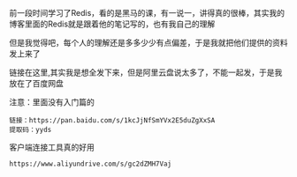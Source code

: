 前一段时间学习了Redis，看的是黑马的课，有一说一，讲得真的很棒，其实我的博客里面的Redis就是跟着他的笔记写的，也有我自己的理解

但是我觉得吧，每个人的理解还是多多少少有点偏差，于是我就把他们提供的资料发上来了

链接在这里,其实我是想全发下来，但是阿里云盘说太多了，不能一起发，于是我放在了百度网盘

注意：里面没有入门篇的
```
链接：https://pan.baidu.com/s/1kcJjNfSmYVx2E5duZgXxSA 
提取码：yyds
```

客户端连接工具真的好用
```
https://www.aliyundrive.com/s/gc2dZMH7Vaj
```